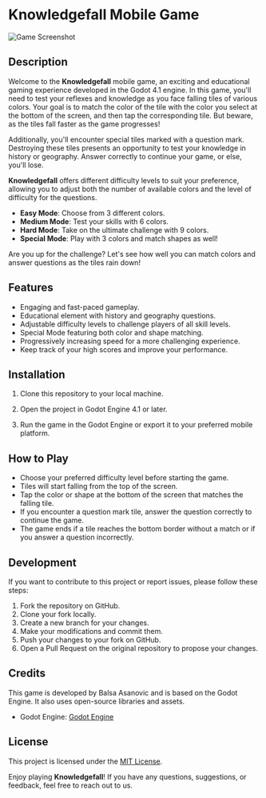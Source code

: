 # Knowledgefall Mobile Game

![Game Screenshot](game_screenshot.png)

## Description

Welcome to the **Knowledgefall** mobile game, an exciting and educational gaming experience developed in the Godot 4.1 engine. In this game, you'll need to test your reflexes and knowledge as you face falling tiles of various colors. Your goal is to match the color of the tile with the color you select at the bottom of the screen, and then tap the corresponding tile. But beware, as the tiles fall faster as the game progresses!

Additionally, you'll encounter special tiles marked with a question mark. Destroying these tiles presents an opportunity to test your knowledge in history or geography. Answer correctly to continue your game, or else, you'll lose. 

**Knowledgefall** offers different difficulty levels to suit your preference, allowing you to adjust both the number of available colors and the level of difficulty for the questions. 

- **Easy Mode**: Choose from 3 different colors.
- **Medium Mode**: Test your skills with 6 colors.
- **Hard Mode**: Take on the ultimate challenge with 9 colors.
- **Special Mode**: Play with 3 colors and match shapes as well!

Are you up for the challenge? Let's see how well you can match colors and answer questions as the tiles rain down!

## Features

- Engaging and fast-paced gameplay.
- Educational element with history and geography questions.
- Adjustable difficulty levels to challenge players of all skill levels.
- Special Mode featuring both color and shape matching.
- Progressively increasing speed for a more challenging experience.
- Keep track of your high scores and improve your performance.

## Installation

1. Clone this repository to your local machine.

2. Open the project in Godot Engine 4.1 or later.

3. Run the game in the Godot Engine or export it to your preferred mobile platform.

## How to Play

- Choose your preferred difficulty level before starting the game.
- Tiles will start falling from the top of the screen.
- Tap the color or shape at the bottom of the screen that matches the falling tile.
- If you encounter a question mark tile, answer the question correctly to continue the game.
- The game ends if a tile reaches the bottom border without a match or if you answer a question incorrectly.

## Development

If you want to contribute to this project or report issues, please follow these steps:

1. Fork the repository on GitHub.
2. Clone your fork locally.
3. Create a new branch for your changes.
4. Make your modifications and commit them.
5. Push your changes to your fork on GitHub.
6. Open a Pull Request on the original repository to propose your changes.

## Credits

This game is developed by Balsa Asanovic and is based on the Godot Engine. It also uses open-source libraries and assets. 

- Godot Engine: [Godot Engine](https://godotengine.org/)

## License

This project is licensed under the [MIT License](LICENSE).

Enjoy playing **Knowledgefall**! If you have any questions, suggestions, or feedback, feel free to reach out to us.
